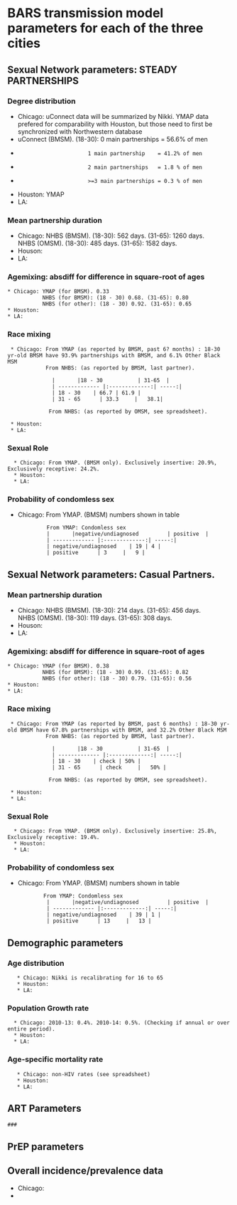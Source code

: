# BARS transmission model parameters for each of the three cities
   
## Sexual Network parameters: STEADY PARTNERSHIPS 
   
### Degree distribution              
   * Chicago: uConnect data will be summarized by Nikki. YMAP data prefered for comparability with Houston, but those need to first be synchronized with Northwestern database 
   * uConnect (BMSM). (18-30): 0 main partnerships   = 56.6% of men
   *                           1 main partnership    = 41.2% of men
   *                           2 main partnerships   = 1.8 % of men
   *                           >=3 main partnerships = 0.3 % of men
   * Houston: YMAP
   * LA: 
   
 ### Mean partnership duration 
   * Chicago: NHBS (BMSM). (18-30): 562 days. (31-65): 1260 days.    
              NHBS (OMSM). (18-30): 485 days. (31-65): 1582 days. 
   * Houson:
   * LA:
   
 ### Agemixing: absdiff for difference in square-root of ages 
    * Chicago: YMAP (for BMSM). 0.33 
               NHBS (for BMSM): (18 - 30) 0.68. (31-65): 0.80   
               NHBS (for other): (18 - 30) 0.92. (31-65): 0.65
    * Houston: 
    * LA:
  
  ### Race mixing
     * Chicago: From YMAP (as reported by BMSM, past 6? months) : 18-30 yr-old BMSM have 93.9% partnerships with BMSM, and 6.1% Other Black MSM 
                From NHBS: (as reported by BMSM, last partner).   

                  |       |18 - 30           | 31-65  |
                  | ------------- |:-------------:| -----:|
                  | 18 - 30    | 66.7 | 61.9 |
                  | 31 - 65      | 33.3     |   38.1|    
   
                 From NHBS: (as reported by OMSM, see spreadsheet).
                 
     * Houston:  
     * LA: 
      
   ### Sexual Role  
      * Chicago: From YMAP. (BMSM only). Exclusively insertive: 20.9%, Exclusively receptive: 24.2%.   
      * Houston:
      * LA:   
   
   ### Probability of condomless sex 
   * Chicago: From YMAP. (BMSM) numbers shown in table
   
                  From YMAP: Condomless sex
                  |       |negative/undiagnosed         | positive  |
                  | ------------- |:-------------:| -----:|
                  | negative/undiagnosed    | 19 | 4 |
                  | positive      | 3     |   9 |    
   
      
## Sexual Network parameters: Casual Partners.
 ### Mean partnership duration 
   * Chicago: NHBS (BMSM). (18-30): 214 days. (31-65): 456 days.    
              NHBS (OMSM). (18-30): 119 days. (31-65): 308 days. 
   * Houson:
   * LA:
   
 ### Agemixing: absdiff for difference in square-root of ages 
    * Chicago: YMAP (for BMSM). 0.38
               NHBS (for BMSM): (18 - 30) 0.99. (31-65): 0.82   
               NHBS (for other): (18 - 30) 0.79. (31-65): 0.56
    * Houston: 
    * LA:
  
  ### Race mixing
     * Chicago: From YMAP (as reported by BMSM, past 6 months) : 18-30 yr-old BMSM have 67.8% partnerships with BMSM, and 32.2% Other Black MSM 
                From NHBS: (as reported by BMSM, last partner).   

                  |       |18 - 30           | 31-65  |
                  | ------------- |:-------------:| -----:|
                  | 18 - 30    | check | 50% |
                  | 31 - 65      | check     |   50% |    
   
                 From NHBS: (as reported by OMSM, see spreadsheet).
                 
     * Houston:  
     * LA: 
      
   ### Sexual Role  
      * Chicago: From YMAP. (BMSM only). Exclusively insertive: 25.8%, Exclusively receptive: 19.4%.   
      * Houston:
      * LA:   
      
 ### Probability of condomless sex 
   * Chicago: From YMAP. (BMSM) numbers shown in table
   
                 From YMAP: Condomless sex
                  |       |negative/undiagnosed         | positive  |
                  | ------------- |:-------------:| -----:|
                  | negative/undiagnosed    | 39 | 1 |
                  | positive      | 13     |   13 |    
   
       
## Demographic parameters
   ### Age distribution
       * Chicago: Nikki is recalibrating for 16 to 65
       * Houston: 
       * LA:
       
   ### Population Growth rate
      * Chicago: 2010-13: 0.4%. 2010-14: 0.5%. (Checking if annual or over entire period).
      * Houston:  
      * LA:   
      
   ### Age-specific mortality rate
       * Chicago: non-HIV rates (see spreadsheet)
       * Houston:
       * LA: 
                   
## ART Parameters
    ### 
## PrEP parameters

## Overall incidence/prevalence data
   * Chicago:
   * 
